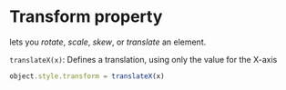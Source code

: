 
# Transform property
 lets you _rotate_, _scale_, _skew_, or _translate_ an element.
 
 `translateX(x)`: Defines a translation, using only the value for the X-axis
 
 ``` Javascript
 object.style.transform = translateX(x)
 
```